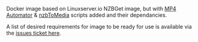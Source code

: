 Docker image based on Linuxserver.io NZBGet image, but with [MP4 Automator](https://github.com/mdhiggins/sickbeard_mp4_automator) & [nzbToMedia](https://github.com/clinton-hall/nzbToMedia) scripts added and their dependancies.

A list of desired requirements for image to be ready for use is available via the [issues ticket here](https://github.com/KaHooli/nzbget-postprocess/issues/1).
